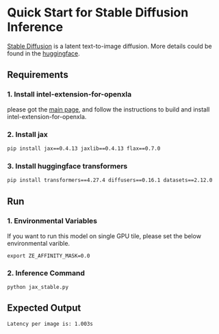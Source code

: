 # Quick Start for Stable Diffusion Inference

[Stable Diffusion](https://arxiv.org/abs/2112.10752) is a latent text-to-image diffusion. More details could be found in the [huggingface](https://huggingface.co/CompVis/stable-diffusion).

## Requirements

### 1. Install intel-extension-for-openxla

please got the [main page](https://github.com/intel/intel-extension-for-openxla/blob/main/README.md#build-and-install), and follow the instructions to build and install intel-extension-for-openxla.

### 2. Install jax
```bash
pip install jax==0.4.13 jaxlib==0.4.13 flax==0.7.0
```
### 3. Install huggingface transformers

```bash
pip install transformers==4.27.4 diffusers==0.16.1 datasets==2.12.0
```
## Run

### 1. Environmental Variables
If you want to run this model on single GPU tile, please set the below environmental varible.
```
export ZE_AFFINITY_MASK=0.0
```

### 2. Inference Command

```
python jax_stable.py
```

## Expected Output

```
Latency per image is: 1.003s
```